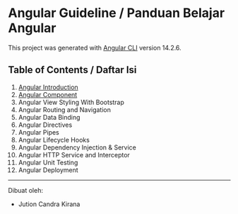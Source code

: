 # Angular Guideline / Panduan Belajar Angular

This project was generated with [Angular CLI](https://github.com/angular/angular-cli) version 14.2.6.

## Table of Contents / Daftar Isi

1. [Angular Introduction](https://github.com/jutionck/angular-guideline/blob/1-angular-introduction/README.md)
2. [Angular Component](https://github.com/jutionck/angular-guideline/blob/1-angular-component/README.md)
3. Angular View Styling With Bootstrap
4. Angular Routing and Navigation
5. Angular Data Binding
6. Angular Directives
7. Angular Pipes
8. Angular Lifecycle Hooks
9. Angular Dependency Injection & Service
10. Angular HTTP Service and Interceptor
11. Angular Unit Testing
12. Angular Deployment

---

Dibuat oleh:

- Jution Candra Kirana
